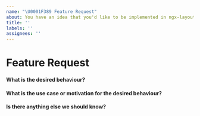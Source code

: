 ```yaml
---
name: "\U0001F389 Feature Request"
about: You have an idea that you'd like to be implemented in ngx-layout
title: ''
labels: ''
assignees: ''
---
```


# Feature Request

#### What is the desired behaviour?

#### What is the use case or motivation for the desired behaviour?

#### Is there anything else we should know?
